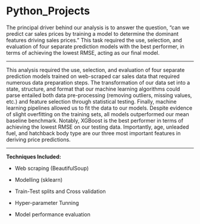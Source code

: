 # Python_Projects
The principal driver behind our analysis is to answer the question, “can we predict car sales prices by training a model to determine the dominant features driving sales prices.” This task required the use, selection, and evaluation of four separate prediction models with the best performer, in terms of achieving the lowest RMSE, acting as our final model.
___
This analysis required the use, selection, and evaluation of four separate prediction models trained on web-scraped car sales data that required numerous data preparation steps. The transformation of our data set into a state, structure, and format that our machine learning algorithms could parse entailed both data pre-processing (removing outliers, missing values, etc.) and feature selection through statistical testing. Finally, machine learning pipelines allowed us to fit the data to our models. Despite evidence of slight overfitting on the training sets, all models outperformed our mean baseline benchmark. Notably, XGBoost is the best performer in terms of achieving the lowest RMSE on our testing data. Importantly, age, unleaded fuel, and hatchback body type are our three most important features in deriving price predictions.
___
**Techniques Included:**

-	Web scraping (BeautifulSoup)

-	Modelling (sklearn)

-	Train-Test splits and Cross validation

-	Hyper-parameter Tunning

-	Model performance evaluation

